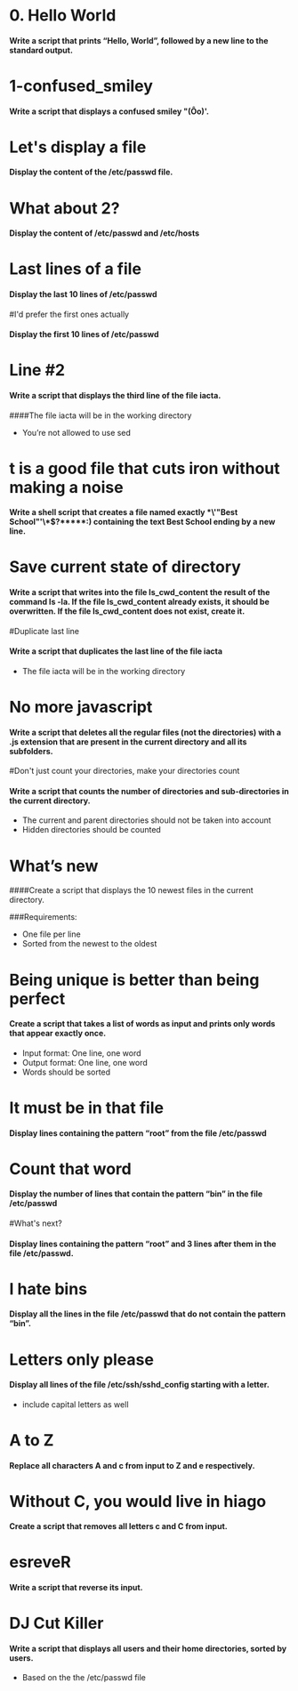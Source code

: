 # 0. Hello World
#### Write a script that prints “Hello, World”, followed by a new line to the standard output.

# 1-confused_smiley
#### Write a script that displays a confused smiley "(Ôo)'.

# Let's display a file
#### Display the content of the /etc/passwd file.

# What about 2?
#### Display the content of /etc/passwd and /etc/hosts

# Last lines of a file
#### Display the last 10 lines of /etc/passwd

#I'd prefer the first ones actually
#### Display the first 10 lines of /etc/passwd

# Line #2
#### Write a script that displays the third line of the file iacta.

####The file iacta will be in the working directory

- You’re not allowed to use sed

# t is a good file that cuts iron without making a noise
#### Write a shell script that creates a file named exactly \*\\'"Best School"\'\\*$\?\*\*\*\*\*:) containing the text Best School ending by a new line.

# Save current state of directory
#### Write a script that writes into the file ls_cwd_content the result of the command ls -la. If the file ls_cwd_content already exists, it should be overwritten. If the file ls_cwd_content does not exist, create it.

#Duplicate last line
#### Write a script that duplicates the last line of the file iacta
- The file iacta will be in the working directory


# No more javascript
#### Write a script that deletes all the regular files (not the directories) with a .js extension that are present in the current directory and all its subfolders.


#Don't just count your directories, make your directories count
#### Write a script that counts the number of directories and sub-directories in the current directory.
- The current and parent directories should not be taken into account
- Hidden directories should be counted

#  What’s new
####Create a script that displays the 10 newest files in the current directory.

###Requirements:

- One file per line
- Sorted from the newest to the oldest

#  Being unique is better than being perfect
#### Create a script that takes a list of words as input and prints only words that appear exactly once.

- Input format: One line, one word
- Output format: One line, one word
- Words should be sorted

# It must be in that file
#### Display lines containing the pattern “root” from the file /etc/passwd

# Count that word
#### Display the number of lines that contain the pattern “bin” in the file /etc/passwd

#What's next?
#### Display lines containing the pattern “root” and 3 lines after them in the file /etc/passwd.

# I hate bins
#### Display all the lines in the file /etc/passwd that do not contain the pattern “bin”.

#  Letters only please
#### Display all lines of the file /etc/ssh/sshd_config starting with a letter.

- include capital letters as well

# A to Z
#### Replace all characters A and c from input to Z and e respectively.

# Without C, you would live in hiago
#### Create a script that removes all letters c and C from input.

# esreveR
#### Write a script that reverse its input.

# DJ Cut Killer
#### Write a script that displays all users and their home directories, sorted by users.

- Based on the the /etc/passwd file
